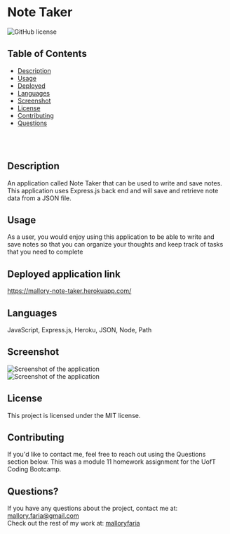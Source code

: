 #  Note Taker  <br />

![GitHub license](https://img.shields.io/badge/license-MIT-ff69b4.svg) <br />

## Table of Contents 

- [Description](#description)
- [Usage](#usage)
- [Deployed](#deployedapplicationlink)
- [Languages](#languages)
- [Screenshot](#screenshot)
- [License](#license)
- [Contributing](#contributing)
- [Questions](#questions)

<br />
<br />

## Description

An application called Note Taker that can be used to write and save notes. This application uses Express.js back end and will save and retrieve note data from a JSON file.

## Usage

As a user, you would enjoy using this application to be able to write and save notes
so that you can organize your thoughts and keep track of tasks that you need to complete <br />

## Deployed application link

https://mallory-note-taker.herokuapp.com/ <br />

## Languages

JavaScript, Express.js, Heroku, JSON, Node, Path <br />

## Screenshot

![Screenshot of the application](./assets/images/screenshot.jpg?raw=true) <br /> 
![Screenshot of the application](./assets/images/screenshot2.jpg?raw=true) <br /> 


## License

  This project is licensed under the MIT license. <br />
  
## Contributing

If you'd like to contact me, feel free to reach out using the Questions section below. This was a module 11 homework assignment for the UofT Coding Bootcamp.<br />


## Questions?

If you have any questions about the project, contact me at: 
mallory.faria@gmail.com <br />
Check out the rest of my work at: 
[malloryfaria](https://github.com/malloryfaria/) <br />



